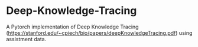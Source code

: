 # Deep-Knowledge-Tracing
A Pytorch implementation of Deep Knowledge Tracing (https://stanford.edu/~cpiech/bio/papers/deepKnowledgeTracing.pdf) using assistment data.

